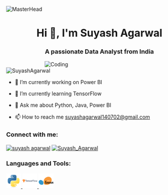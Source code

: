 ![MasterHead](https://github.com/SuyashAgarwal14/SuyashAgarwal14/assets/71805304/75c42e9d-7519-421e-95b8-80342d009d3d)

<h1 align="center">Hi 👋, I'm Suyash Agarwal</h1>
<h3 align="center">A passionate Data Analyst from India</h3>
<img align="right" alt="Coding" width="400" src="https://github.com/SuyashAgarwal14/SuyashAgarwal14/assets/71805304/0118fc30-b5d8-477a-b551-1e0e2168988d"

<p align="left"> <img src="https://komarev.com/ghpvc/?username=SuyashAgarwal14&label=Profile%20views&color=0e75b6&style=flat" alt="SuyashAgarwal" /> </p>

- 🔭 I’m currently working on Power BI

- 🌱 I’m currently learning TensorFlow 

- 💬 Ask me about Python, Java, Power BI

- 📫 How to reach me suyashagarwal140702@gmail.com

<h3 align="left">Connect with me:</h3>
<p align="left">
<a href="https://www.linkedin.com/in/suyashagarwal140702" target="blank"><img align="center" src="https://raw.githubusercontent.com/rahuldkjain/github-profile-readme-generator/master/src/images/icons/Social/linked-in-alt.svg" alt="suyash agarwal" height="30" width="40" /></a>
<a href="https://leetcode.com/Suyash_Agarwal" target="blank"><img align="center" src="https://cdn.jsdelivr.net/npm/simple-icons@3.1.0/icons/leetcode.svg" alt="Suyash_Agarwal" height="30" width="40" /></a>
</p>

<h3 align="left">Languages and Tools:</h3>
<p align="left"> <a href="https://www.python.org/" target="_blank" rel="noreferrer"> <img src="https://raw.githubusercontent.com/devicons/devicon/master/icons/python/python-original.svg" alt="python" width="40" height="40"/> </a> <a href="https://www.tensorflow.org" target="_blank" rel="noreferrer"> <img src="https://raw.githubusercontent.com/devicons/devicon/master/icons/tensorflow/tensorflow-original-wordmark.svg" alt="tensorflow" width="40" height="40"/> </a> <a href="https://scikit-learn.org/stable/" target="_blank" rel="noreferrer"> <img src="https://github.com/devicons/devicon/blob/master/icons/scikitlearn/scikitlearn-original.svg" alt="scikit" width="40" height="40"/> </a> 
